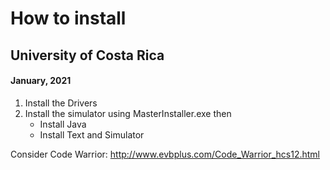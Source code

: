 # How to install 

## University of Costa Rica
#### January, 2021

1. Install the Drivers 
2. Install the simulator using MasterInstaller.exe then
    - Install Java 
    - Install Text and Simulator 

Consider Code Warrior: http://www.evbplus.com/Code_Warrior_hcs12.html
